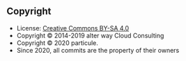 
## Copyright

- License: [Creative Commons BY-SA 4.0](https://creativecommons.org/licenses/by-sa/4.0/deed.fr)
- Copyright © 2014-2019 alter way Cloud Consulting
- Copyright © 2020 particule.
- Since 2020, all commits are the property of their owners
